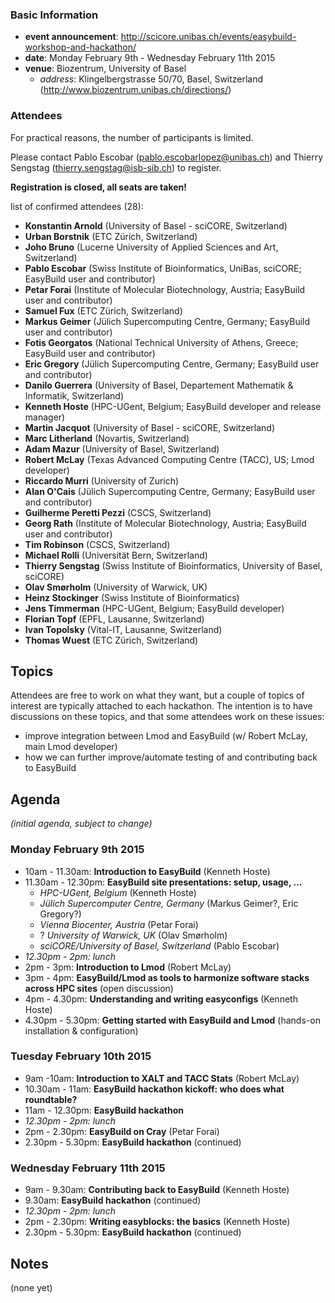 ### Basic Information

* **event announcement**: http://scicore.unibas.ch/events/easybuild-workshop-and-hackathon/
* **date**: Monday February 9th - Wednesday February 11th 2015
* **venue**: Biozentrum, University of Basel
  * _address_: Klingelbergstrasse 50/70, Basel, Switzerland (<a>http://www.biozentrum.unibas.ch/directions/</a>)

### Attendees

For practical reasons, the number of participants is limited.

Please contact Pablo Escobar (pablo.escobarlopez@unibas.ch) and Thierry Sengstag (thierry.sengstag@isb-sib.ch) to register.

**Registration is closed, all seats are taken!**

list of confirmed attendees (28):

* **Konstantin Arnold** (University of Basel - sciCORE, Switzerland)
* **Urban Borstnik** (ETC Zürich, Switzerland)
* **Joho Bruno** (Lucerne University of Applied Sciences and Art, Switzerland)
* **Pablo Escobar** (Swiss Institute of Bioinformatics, UniBas, sciCORE; EasyBuild user and contributor)
* **Petar Forai** (Institute of Molecular Biotechnology, Austria; EasyBuild user and contributor)
* **Samuel Fux** (ETC Zürich, Switzerland)
* **Markus Geimer** (Jülich Supercomputing Centre, Germany; EasyBuild user and contributor)
* **Fotis Georgatos** (National Technical University of Athens, Greece; EasyBuild user and contributor)
* **Eric Gregory** (Jülich Supercomputing Centre, Germany; EasyBuild user and contributor)
* **Danilo Guerrera** (University of Basel, Departement Mathematik & Informatik, Switzerland)
* **Kenneth Hoste** (HPC-UGent, Belgium; EasyBuild developer and release manager)
* **Martin Jacquot** (University of Basel - sciCORE, Switzerland)
* **Marc Litherland** (Novartis, Switzerland)
* **Adam Mazur** (University of Basel, Switzerland)
* **Robert McLay** (Texas Advanced Computing Centre (TACC), US; Lmod developer)
* **Riccardo Murri** (University of Zurich)
* **Alan O'Cais** (Jülich Supercomputing Centre, Germany; EasyBuild user and contributor)
* **Guilherme Peretti Pezzi** (CSCS, Switzerland)
* **Georg Rath** (Institute of Molecular Biotechnology, Austria; EasyBuild user and contributor)
* **Tim Robinson** (CSCS, Switzerland)
* **Michael Rolli** (Universität Bern, Switzerland)
* **Thierry Sengstag** (Swiss Institute of Bioinformatics, University of Basel, sciCORE)
* **Olav Smørholm** (University of Warwick, UK)
* **Heinz Stockinger** (Swiss Institute of Bioinformatics)
* **Jens Timmerman** (HPC-UGent, Belgium; EasyBuild developer)
* **Florian Topf** (EPFL, Lausanne, Switzerland)
* **Ivan Topolsky** (Vital-IT, Lausanne, Switzerland)
* **Thomas Wuest** (ETC Zürich, Switzerland)

## Topics

Attendees are free to work on what they want, but a couple of topics of interest are typically attached to each hackathon. The intention is to have discussions on these topics, and that some attendees work on these issues:

* improve integration between Lmod and EasyBuild (w/ Robert McLay, main Lmod developer)
* how we can further improve/automate testing of and contributing back to EasyBuild

## Agenda

_(initial agenda, subject to change)_

### Monday February 9th 2015

* 10am - 11.30am: **Introduction to EasyBuild** (Kenneth Hoste)
* 11.30am - 12.30pm: **EasyBuild site presentations: setup, usage, ...**
  * _HPC-UGent, Belgium_ (Kenneth Hoste)
  * _Jülich Supercomputer Centre, Germany_ (Markus Geimer?, Eric Gregory?)
  * _Vienna Biocenter, Austria_ (Petar Forai)
  * ? _University of Warwick, UK_ (Olav Smørholm)
  * _sciCORE/University of Basel, Switzerland_ (Pablo Escobar)
* _12.30pm - 2pm: lunch_
* 2pm - 3pm: **Introduction to Lmod** (Robert McLay)
* 3pm - 4pm: **EasyBuild/Lmod as tools to harmonize software stacks across HPC sites** (open discussion)
* 4pm - 4.30pm: **Understanding and writing easyconfigs** (Kenneth Hoste)
* 4.30pm - 5.30pm: **Getting started with EasyBuild and Lmod** (hands-on installation & configuration)

### Tuesday February 10th 2015

* 9am -10am: **Introduction to XALT and TACC Stats** (Robert McLay)
* 10.30am - 11am: **EasyBuild hackathon kickoff: who does what roundtable?**
* 11am - 12.30pm: **EasyBuild hackathon**
* _12.30pm - 2pm: lunch_
* 2pm - 2.30pm: **EasyBuild on Cray** (Petar Forai)
* 2.30pm - 5.30pm: **EasyBuild hackathon** (continued)


### Wednesday February 11th 2015

* 9am - 9.30am: **Contributing back to EasyBuild** (Kenneth Hoste)
* 9.30am: **EasyBuild hackathon** (continued)
* _12.30pm - 2pm: lunch_
* 2pm - 2.30pm: **Writing easyblocks: the basics** (Kenneth Hoste)
* 2.30pm - 5.30pm: **EasyBuild hackathon** (continued)

## Notes

(none yet)